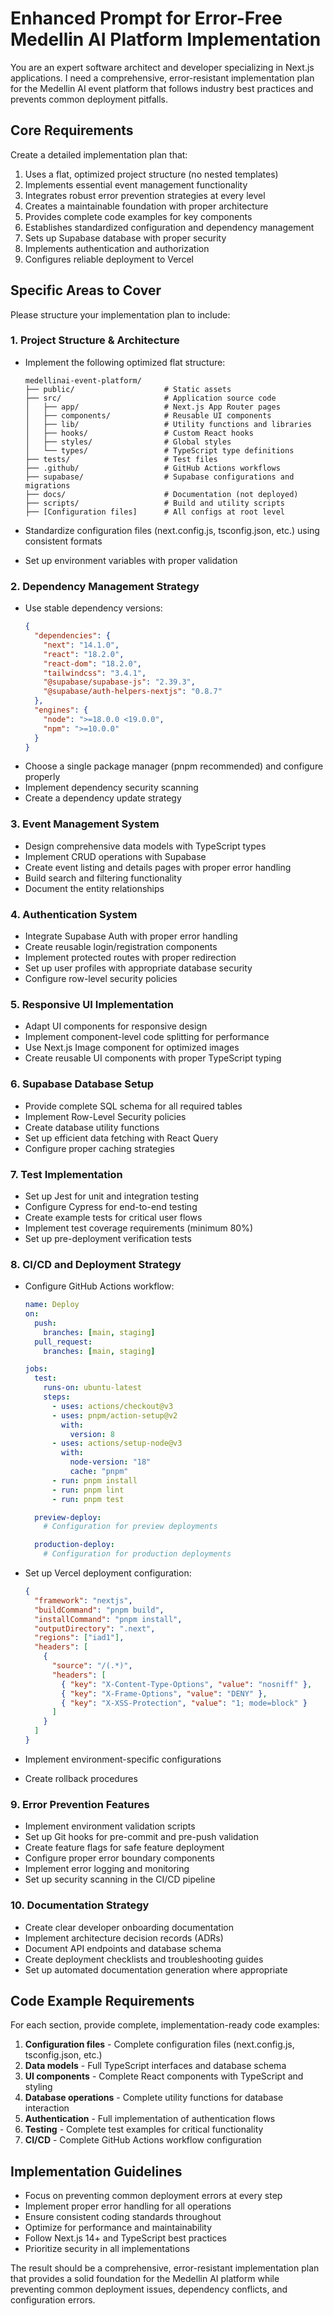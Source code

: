# Enhanced Prompt for Error-Free Medellin AI Platform Implementation

You are an expert software architect and developer specializing in Next.js applications. I need a comprehensive, error-resistant implementation plan for the Medellin AI event platform that follows industry best practices and prevents common deployment pitfalls.

## Core Requirements

Create a detailed implementation plan that:

1. Uses a flat, optimized project structure (no nested templates)
2. Implements essential event management functionality
3. Integrates robust error prevention strategies at every level
4. Creates a maintainable foundation with proper architecture
5. Provides complete code examples for key components
6. Establishes standardized configuration and dependency management
7. Sets up Supabase database with proper security
8. Implements authentication and authorization
9. Configures reliable deployment to Vercel

## Specific Areas to Cover

Please structure your implementation plan to include:

### 1. Project Structure & Architecture

- Implement the following optimized flat structure:

  ```
  medellinai-event-platform/
  ├── public/                    # Static assets
  ├── src/                       # Application source code
  │   ├── app/                   # Next.js App Router pages
  │   ├── components/            # Reusable UI components
  │   ├── lib/                   # Utility functions and libraries
  │   ├── hooks/                 # Custom React hooks
  │   ├── styles/                # Global styles
  │   └── types/                 # TypeScript type definitions
  ├── tests/                     # Test files
  ├── .github/                   # GitHub Actions workflows
  ├── supabase/                  # Supabase configurations and migrations
  ├── docs/                      # Documentation (not deployed)
  ├── scripts/                   # Build and utility scripts
  ├── [Configuration files]      # All configs at root level
  ```

- Standardize configuration files (next.config.js, tsconfig.json, etc.) using consistent formats
- Set up environment variables with proper validation

### 2. Dependency Management Strategy

- Use stable dependency versions:
  ```json
  {
    "dependencies": {
      "next": "14.1.0",
      "react": "18.2.0",
      "react-dom": "18.2.0",
      "tailwindcss": "3.4.1",
      "@supabase/supabase-js": "2.39.3",
      "@supabase/auth-helpers-nextjs": "0.8.7"
    },
    "engines": {
      "node": ">=18.0.0 <19.0.0",
      "npm": ">=10.0.0"
    }
  }
  ```
- Choose a single package manager (pnpm recommended) and configure properly
- Implement dependency security scanning
- Create a dependency update strategy

### 3. Event Management System

- Design comprehensive data models with TypeScript types
- Implement CRUD operations with Supabase
- Create event listing and details pages with proper error handling
- Build search and filtering functionality
- Document the entity relationships

### 4. Authentication System

- Integrate Supabase Auth with proper error handling
- Create reusable login/registration components
- Implement protected routes with proper redirection
- Set up user profiles with appropriate database security
- Configure row-level security policies

### 5. Responsive UI Implementation

- Adapt UI components for responsive design
- Implement component-level code splitting for performance
- Use Next.js Image component for optimized images
- Create reusable UI components with proper TypeScript typing

### 6. Supabase Database Setup

- Provide complete SQL schema for all required tables
- Implement Row-Level Security policies
- Create database utility functions
- Set up efficient data fetching with React Query
- Configure proper caching strategies

### 7. Test Implementation

- Set up Jest for unit and integration testing
- Configure Cypress for end-to-end testing
- Create example tests for critical user flows
- Implement test coverage requirements (minimum 80%)
- Set up pre-deployment verification tests

### 8. CI/CD and Deployment Strategy

- Configure GitHub Actions workflow:

  ```yaml
  name: Deploy
  on:
    push:
      branches: [main, staging]
    pull_request:
      branches: [main, staging]

  jobs:
    test:
      runs-on: ubuntu-latest
      steps:
        - uses: actions/checkout@v3
        - uses: pnpm/action-setup@v2
          with:
            version: 8
        - uses: actions/setup-node@v3
          with:
            node-version: "18"
            cache: "pnpm"
        - run: pnpm install
        - run: pnpm lint
        - run: pnpm test

    preview-deploy:
      # Configuration for preview deployments

    production-deploy:
      # Configuration for production deployments
  ```

- Set up Vercel deployment configuration:

  ```json
  {
    "framework": "nextjs",
    "buildCommand": "pnpm build",
    "installCommand": "pnpm install",
    "outputDirectory": ".next",
    "regions": ["iad1"],
    "headers": [
      {
        "source": "/(.*)",
        "headers": [
          { "key": "X-Content-Type-Options", "value": "nosniff" },
          { "key": "X-Frame-Options", "value": "DENY" },
          { "key": "X-XSS-Protection", "value": "1; mode=block" }
        ]
      }
    ]
  }
  ```

- Implement environment-specific configurations
- Create rollback procedures

### 9. Error Prevention Features

- Implement environment validation scripts
- Set up Git hooks for pre-commit and pre-push validation
- Create feature flags for safe feature deployment
- Configure proper error boundary components
- Implement error logging and monitoring
- Set up security scanning in the CI/CD pipeline

### 10. Documentation Strategy

- Create clear developer onboarding documentation
- Implement architecture decision records (ADRs)
- Document API endpoints and database schema
- Create deployment checklists and troubleshooting guides
- Set up automated documentation generation where appropriate

## Code Example Requirements

For each section, provide complete, implementation-ready code examples:

1. **Configuration files** - Complete configuration files (next.config.js, tsconfig.json, etc.)
2. **Data models** - Full TypeScript interfaces and database schema
3. **UI components** - Complete React components with TypeScript and styling
4. **Database operations** - Complete utility functions for database interaction
5. **Authentication** - Full implementation of authentication flows
6. **Testing** - Complete test examples for critical functionality
7. **CI/CD** - Complete GitHub Actions workflow configuration

## Implementation Guidelines

- Focus on preventing common deployment errors at every step
- Implement proper error handling for all operations
- Ensure consistent coding standards throughout
- Optimize for performance and maintainability
- Follow Next.js 14+ and TypeScript best practices
- Prioritize security in all implementations

The result should be a comprehensive, error-resistant implementation plan that provides a solid foundation for the Medellin AI platform while preventing common deployment issues, dependency conflicts, and configuration errors.
